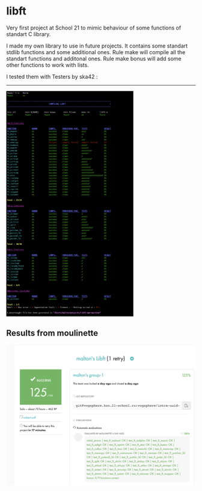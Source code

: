 # libft
Very first project at School 21 to mimic behaviour of some functions of standart C library.

I made my own library to use in future projects. It contains some standart stdlib functions and some additional ones.
Rule make will compile all the standart functions and additonal ones. 
Rule make bonus will add some other functions to work with lists.

I tested them with Testers by ska42 :
<hr>
<img margin=auto style="height: 600px;with: auto;" src="./Screen Shot 2021-10-24 at 4.27.23 PM.png"/>
<h2>Results from moulinette</h2>
<img margin=aouto style"height: 500px;with auto;" src="./Screen Shot 2021-10-25 at 6.59.36 PM.png"/>
